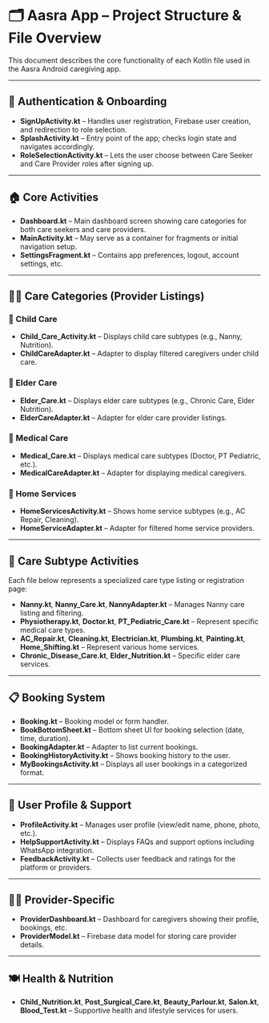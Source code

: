 # 🗂️ Aasra App – Project Structure & File Overview

This document describes the core functionality of each Kotlin file used in the Aasra  Android caregiving app.

---

## 🔐 Authentication & Onboarding

- **SignUpActivity.kt** – Handles user registration, Firebase user creation, and redirection to role selection.
- **SplashActivity.kt** – Entry point of the app; checks login state and navigates accordingly.
- **RoleSelectionActivity.kt** – Lets the user choose between Care Seeker and Care Provider roles after signing up.

---

## 🏠 Core Activities

- **Dashboard.kt** – Main dashboard screen showing care categories for both care seekers and care providers.
- **MainActivity.kt** – May serve as a container for fragments or initial navigation setup.
- **SettingsFragment.kt** – Contains app preferences, logout, account settings, etc.

---

## 🧑‍⚕️ Care Categories (Provider Listings)

### 👶 Child Care
- **Child_Care_Activity.kt** – Displays child care subtypes (e.g., Nanny, Nutrition).
- **ChildCareAdapter.kt** – Adapter to display filtered caregivers under child care.

### 👵 Elder Care
- **Elder_Care.kt** – Displays elder care subtypes (e.g., Chronic Care, Elder Nutrition).
- **ElderCareAdapter.kt** – Adapter for elder care provider listings.

### 🏥 Medical Care
- **Medical_Care.kt** – Displays medical care subtypes (Doctor, PT Pediatric, etc.).
- **MedicalCareAdapter.kt** – Adapter for displaying medical caregivers.

### 🧹 Home Services
- **HomeServicesActivity.kt** – Shows home service subtypes (e.g., AC Repair, Cleaning).
- **HomeServiceAdapter.kt** – Adapter for filtered home service providers.

---

## 📄 Care Subtype Activities

Each file below represents a specialized care type listing or registration page:
- **Nanny.kt**, **Nanny_Care.kt**, **NannyAdapter.kt** – Manages Nanny care listing and filtering.
- **Physiotherapy.kt**, **Doctor.kt**, **PT_Pediatric_Care.kt** – Represent specific medical care types.
- **AC_Repair.kt**, **Cleaning.kt**, **Electrician.kt**, **Plumbing.kt**, **Painting.kt**, **Home_Shifting.kt** – Represent various home services.
- **Chronic_Disease_Care.kt**, **Elder_Nutrition.kt** – Specific elder care services.

---

## 📋 Booking System

- **Booking.kt** – Booking model or form handler.
- **BookBottomSheet.kt** – Bottom sheet UI for booking selection (date, time, duration).
- **BookingAdapter.kt** – Adapter to list current bookings.
- **BookingHistoryActivity.kt** – Shows booking history to the user.
- **MyBookingsActivity.kt** – Displays all user bookings in a categorized format.

---

## 👤 User Profile & Support

- **ProfileActivity.kt** – Manages user profile (view/edit name, phone, photo, etc.).
- **HelpSupportActivity.kt** – Displays FAQs and support options including WhatsApp integration.
- **FeedbackActivity.kt** – Collects user feedback and ratings for the platform or providers.

---

## 👨‍⚕️ Provider-Specific

- **ProviderDashboard.kt** – Dashboard for caregivers showing their profile, bookings, etc.
- **ProviderModel.kt** – Firebase data model for storing care provider details.

---

## 🍽️ Health & Nutrition

- **Child_Nutrition.kt**, **Post_Surgical_Care.kt**, **Beauty_Parlour.kt**, **Salon.kt**, **Blood_Test.kt** – Supportive health and lifestyle services for users.

